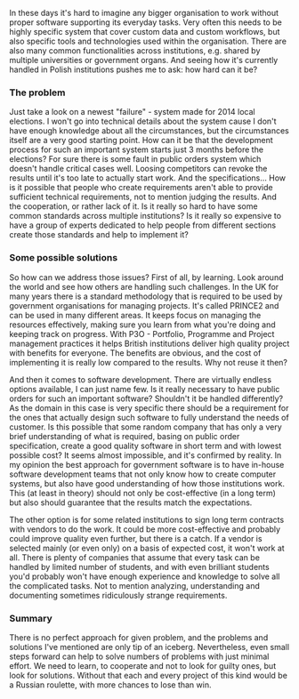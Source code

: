 

In these days it's hard to imagine any bigger organisation to work without proper software supporting its everyday tasks. Very often this needs to be highly specific system that cover custom data and custom workflows, but also specific tools and technologies used within the organisation. There are also many common functionalities across institutions, e.g. shared by multiple universities or government organs. And seeing how it's currently handled in Polish institutions pushes me to ask: how hard can it be?

<!--more-->

### The problem

Just take a look on a newest "failure" - system made for 2014 local elections. I won't go into technical details about the system cause I don't have enough knowledge about all the circumstances, but the circumstances itself are a very good starting point. How can it be that the development process for such an important system starts just 3 months before the elections? For sure there is some fault in public orders system which doesn't handle critical cases well. Loosing competitors can revoke the results until it's too late to actually start work. And the specifications&#8230; How is it possible that people who create requirements aren't able to provide sufficient technical requirements, not to mention judging the results. And the cooperation, or rather lack of it. Is it really so hard to have some common standards across multiple institutions? Is it really so expensive to have a group of experts dedicated to help people from different sections create those standards and help to implement it?

### Some possible solutions

So how can we address those issues? First of all, by learning. Look around the world and see how others are handling such challenges. In the UK for many years there is a standard methodology that is required to be used by government organisations for managing projects. It's called PRINCE2 and can be used in many different areas. It keeps focus on managing the resources effectively, making sure you learn from what you're doing and keeping track on progress. With P3O - Portfolio, Programme and Project management practices it helps British institutions deliver high quality project with benefits for everyone. The benefits are obvious, and the cost of implementing it is really low compared to the results. Why not reuse it then?

And then it comes to software development. There are virtually endless options available, I can just name few. Is it really necessary to have public orders for such an important software? Shouldn't it be handled differently? As the domain in this case is very specific there should be a requirement for the ones that actually design such software to fully understand the needs of customer. Is this possible that some random company that has only a very brief understanding of what is required, basing on public order specification, create a good quality software in short term and with lowest possible cost? It seems almost impossible, and it's confirmed by reality. In my opinion the best approach for government software is to have in-house software development teams that not only know how to create computer systems, but also have good understanding of how those institutions work. This (at least in theory) should not only be cost-effective (in a long term) but also should guarantee that the results match the expectations.

The other option is for some related institutions to sign long term contracts with vendors to do the work. It could be more cost-effective and probably could improve quality even further, but there is a catch. If a vendor is selected mainly (or even only) on a basis of expected cost, it won't work at all. There is plenty of companies that assume that every task can be handled by limited number of students, and with even brilliant students you'd probably won't have enough experience and knowledge to solve all the complicated tasks. Not to mention analyzing, understanding and documenting sometimes ridiculously strange requirements.

### Summary

There is no perfect approach for given problem, and the problems and solutions I've mentioned are only tip of an iceberg. Nevertheless, even small steps forward can help to solve numbers of problems with just minimal effort. We need to learn, to cooperate and not to look for guilty ones, but look for solutions. Without that each and every project of this kind would be a Russian roulette, with more chances to lose than win.